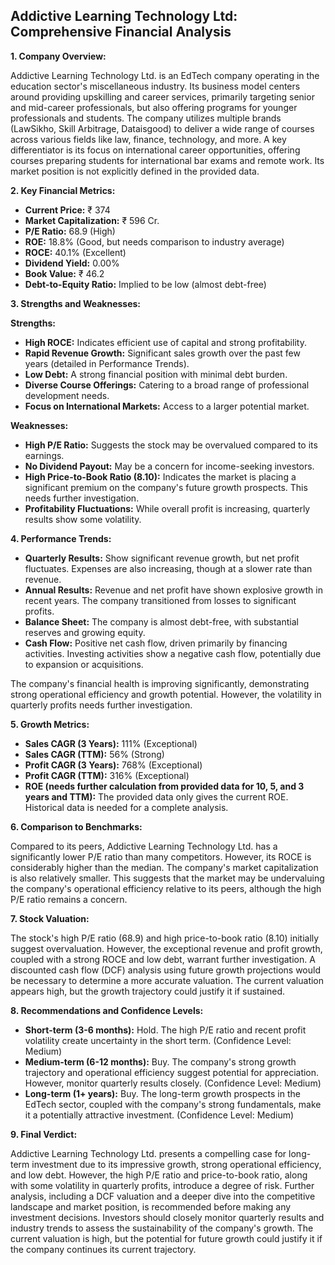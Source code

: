 ## Addictive Learning Technology Ltd: Comprehensive Financial Analysis

**1. Company Overview:**

Addictive Learning Technology Ltd. is an EdTech company operating in the education sector's miscellaneous industry.  Its business model centers around providing upskilling and career services, primarily targeting senior and mid-career professionals, but also offering programs for younger professionals and students.  The company utilizes multiple brands (LawSikho, Skill Arbitrage, Dataisgood) to deliver a wide range of courses across various fields like law, finance, technology, and more.  A key differentiator is its focus on international career opportunities, offering courses preparing students for international bar exams and remote work.  Its market position is not explicitly defined in the provided data.


**2. Key Financial Metrics:**

* **Current Price:** ₹ 374
* **Market Capitalization:** ₹ 596 Cr.
* **P/E Ratio:** 68.9 (High)
* **ROE:** 18.8% (Good, but needs comparison to industry average)
* **ROCE:** 40.1% (Excellent)
* **Dividend Yield:** 0.00%
* **Book Value:** ₹ 46.2
* **Debt-to-Equity Ratio:** Implied to be low (almost debt-free)


**3. Strengths and Weaknesses:**

**Strengths:**

* **High ROCE:**  Indicates efficient use of capital and strong profitability.
* **Rapid Revenue Growth:**  Significant sales growth over the past few years (detailed in Performance Trends).
* **Low Debt:**  A strong financial position with minimal debt burden.
* **Diverse Course Offerings:**  Catering to a broad range of professional development needs.
* **Focus on International Markets:**  Access to a larger potential market.

**Weaknesses:**

* **High P/E Ratio:**  Suggests the stock may be overvalued compared to its earnings.
* **No Dividend Payout:**  May be a concern for income-seeking investors.
* **High Price-to-Book Ratio (8.10):**  Indicates the market is placing a significant premium on the company's future growth prospects.  This needs further investigation.
* **Profitability Fluctuations:** While overall profit is increasing, quarterly results show some volatility.


**4. Performance Trends:**

* **Quarterly Results:** Show significant revenue growth, but net profit fluctuates.  Expenses are also increasing, though at a slower rate than revenue.
* **Annual Results:**  Revenue and net profit have shown explosive growth in recent years.  The company transitioned from losses to significant profits.
* **Balance Sheet:**  The company is almost debt-free, with substantial reserves and growing equity.
* **Cash Flow:**  Positive net cash flow, driven primarily by financing activities.  Investing activities show a negative cash flow, potentially due to expansion or acquisitions.

The company's financial health is improving significantly, demonstrating strong operational efficiency and growth potential. However, the volatility in quarterly profits needs further investigation.


**5. Growth Metrics:**

* **Sales CAGR (3 Years):** 111% (Exceptional)
* **Sales CAGR (TTM):** 56% (Strong)
* **Profit CAGR (3 Years):** 768% (Exceptional)
* **Profit CAGR (TTM):** 316% (Exceptional)
* **ROE (needs further calculation from provided data for 10, 5, and 3 years and TTM):**  The provided data only gives the current ROE.  Historical data is needed for a complete analysis.


**6. Comparison to Benchmarks:**

Compared to its peers, Addictive Learning Technology Ltd. has a significantly lower P/E ratio than many competitors.  However, its ROCE is considerably higher than the median.  The company's market capitalization is also relatively smaller.  This suggests that the market may be undervaluing the company's operational efficiency relative to its peers, although the high P/E ratio remains a concern.


**7. Stock Valuation:**

The stock's high P/E ratio (68.9) and high price-to-book ratio (8.10) initially suggest overvaluation. However, the exceptional revenue and profit growth, coupled with a strong ROCE and low debt, warrant further investigation.  A discounted cash flow (DCF) analysis using future growth projections would be necessary to determine a more accurate valuation.  The current valuation appears high, but the growth trajectory could justify it if sustained.


**8. Recommendations and Confidence Levels:**

* **Short-term (3-6 months):** Hold.  The high P/E ratio and recent profit volatility create uncertainty in the short term.  (Confidence Level: Medium)
* **Medium-term (6-12 months):** Buy.  The company's strong growth trajectory and operational efficiency suggest potential for appreciation.  However, monitor quarterly results closely. (Confidence Level: Medium)
* **Long-term (1+ years):** Buy.  The long-term growth prospects in the EdTech sector, coupled with the company's strong fundamentals, make it a potentially attractive investment. (Confidence Level: Medium)


**9. Final Verdict:**

Addictive Learning Technology Ltd. presents a compelling case for long-term investment due to its impressive growth, strong operational efficiency, and low debt.  However, the high P/E ratio and price-to-book ratio, along with some volatility in quarterly profits, introduce a degree of risk.  Further analysis, including a DCF valuation and a deeper dive into the competitive landscape and market position, is recommended before making any investment decisions.  Investors should closely monitor quarterly results and industry trends to assess the sustainability of the company's growth.  The current valuation is high, but the potential for future growth could justify it if the company continues its current trajectory.
